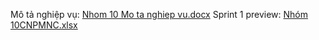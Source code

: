 Mô tả nghiệp vụ: [Nhom 10 Mo ta nghiep vu.docx](https://github.com/user-attachments/files/17266808/Nhom.10.Mo.ta.nghiep.vu.docx)
Sprint 1 preview: [Nhóm 10CNPMNC.xlsx](https://github.com/user-attachments/files/17266798/Nhom.10CNPMNC.xlsx)
